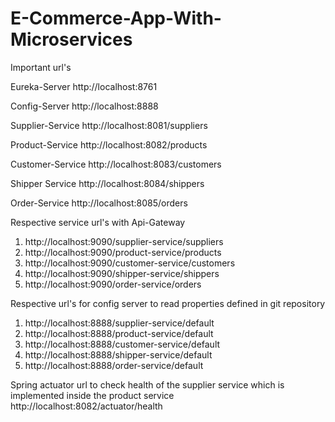 # E-Commerce-App-With-Microservices

Important url's 

Eureka-Server
http://localhost:8761

Config-Server
http://localhost:8888

Supplier-Service
http://localhost:8081/suppliers

Product-Service
http://localhost:8082/products

Customer-Service
http://localhost:8083/customers

Shipper Service
http://localhost:8084/shippers

Order-Service
http://localhost:8085/orders

Respective service url's with Api-Gateway
1. http://localhost:9090/supplier-service/suppliers
2. http://localhost:9090/product-service/products
3. http://localhost:9090/customer-service/customers
4. http://localhost:9090/shipper-service/shippers
5. http://localhost:9090/order-service/orders

Respective url's for config server to read properties defined in git repository
1. http://localhost:8888/supplier-service/default
2. http://localhost:8888/product-service/default
3. http://localhost:8888/customer-service/default
4. http://localhost:8888/shipper-service/default
5. http://localhost:8888/order-service/default

Spring actuator url to check health of the supplier service which is implemented inside the product service
http://localhost:8082/actuator/health
